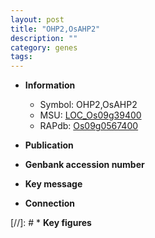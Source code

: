 ```yaml
---
layout: post
title: "OHP2,OsAHP2"
description: ""
category: genes
tags: 
---
```


* **Information**  
    + Symbol: OHP2,OsAHP2  
    + MSU: [LOC_Os09g39400](http://rice.uga.edu/cgi-bin/ORF_infopage.cgi?orf=LOC_Os09g39400)  
    + RAPdb: [Os09g0567400](http://rapdb.dna.affrc.go.jp/viewer/gbrowse_details/irgsp1?name=Os09g0567400)  

* **Publication**  

* **Genbank accession number**  

* **Key message**  

* **Connection**  

[//]: # * **Key figures**  



